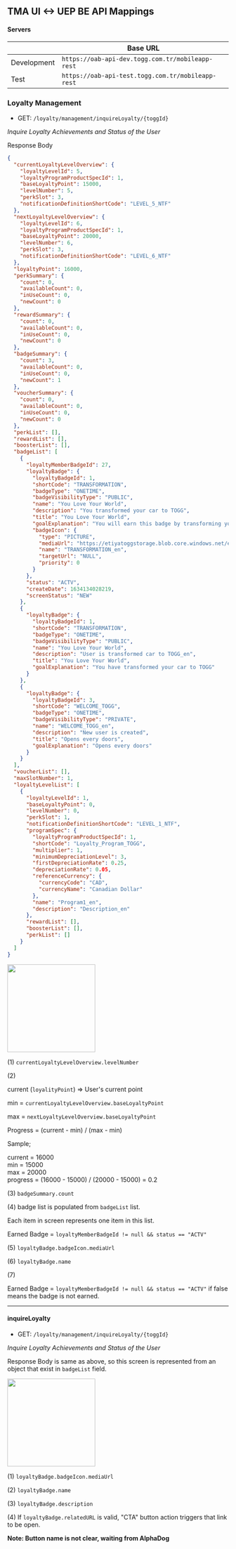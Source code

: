 ## TMA UI <-> UEP BE API Mappings

#### Servers 

|             | Base URL |
| ----------- | -------- |
| Development | `https://oab-api-dev.togg.com.tr/mobileapp-rest`  |
| Test        | `https://oab-api-test.togg.com.tr/mobileapp-rest` |

### Loyalty Management

* GET: `/loyalty/management/inquireLoyalty/{toggId}`

*Inquire Loyalty Achievements and Status of the User*

Response Body

```json
{
  "currentLoyaltyLevelOverview": {
    "loyaltyLevelId": 5,
    "loyaltyProgramProductSpecId": 1,
    "baseLoyaltyPoint": 15000,
    "levelNumber": 5,
    "perkSlot": 3,
    "notificationDefinitionShortCode": "LEVEL_5_NTF"
  },
  "nextLoyaltyLevelOverview": {
    "loyaltyLevelId": 6,
    "loyaltyProgramProductSpecId": 1,
    "baseLoyaltyPoint": 20000,
    "levelNumber": 6,
    "perkSlot": 3,
    "notificationDefinitionShortCode": "LEVEL_6_NTF"
  },
  "loyaltyPoint": 16000,
  "perkSummary": {
    "count": 0,
    "availableCount": 0,
    "inUseCount": 0,
    "newCount": 0
  },
  "rewardSummary": {
    "count": 0,
    "availableCount": 0,
    "inUseCount": 0,
    "newCount": 0
  },
  "badgeSummary": {
    "count": 3,
    "availableCount": 0,
    "inUseCount": 0,
    "newCount": 1
  },
  "voucherSummary": {
    "count": 0,
    "availableCount": 0,
    "inUseCount": 0,
    "newCount": 0
  },
  "perkList": [],
  "rewardList": [],
  "boosterList": [],
  "badgeList": [
    {
      "loyaltyMemberBadgeId": 27,
      "loyaltyBadge": {
        "loyaltyBadgeId": 1,
        "shortCode": "TRANSFORMATION",
        "badgeType": "ONETIME",
        "badgeVisibilityType": "PUBLIC",
        "name": "You Love Your World",
        "description": "You transformed your car to TOGG",
        "title": "You Love Your World",
        "goalExplanation": "You will earn this badge by transforming your car to TOGG",
        "badgeIcon": {
          "type": "PICTURE",
          "mediaUrl": "https://etiyatoggstorage.blob.core.windows.net/etiyacontainer-public/images-togg/badges_Icon/TRANSFORMATION_en.png",
          "name": "TRANSFORMATION_en",
          "targetUrl": "NULL",
          "priority": 0
        }
      },
      "status": "ACTV",
      "createDate": 1634134028219,
      "screenStatus": "NEW"
    },
    {
      "loyaltyBadge": {
        "loyaltyBadgeId": 1,
        "shortCode": "TRANSFORMATION",
        "badgeType": "ONETIME",
        "badgeVisibilityType": "PUBLIC",
        "name": "You Love Your World",
        "description": "User is transformed car to TOGG_en",
        "title": "You Love Your World",
        "goalExplanation": "You have transformed your car to TOGG"
      }
    },
    {
      "loyaltyBadge": {
        "loyaltyBadgeId": 3,
        "shortCode": "WELCOME_TOGG",
        "badgeType": "ONETIME",
        "badgeVisibilityType": "PRIVATE",
        "name": "WELCOME_TOGG_en",
        "description": "New user is created",
        "title": "Opens every doors",
        "goalExplanation": "Opens every doors"
      }
    }
  ],
  "voucherList": [],
  "maxSlotNumber": 1,
  "loyaltyLevelList": [
    {
      "loyaltyLevelId": 1,
      "baseLoyaltyPoint": 0,
      "levelNumber": 0,
      "perkSlot": 1,
      "notificationDefinitionShortCode": "LEVEL_1_NTF",
      "programSpec": {
        "loyaltyProgramProductSpecId": 1,
        "shortCode": "Loyalty_Program_TOGG",
        "multiplier": 1,
        "minimumDepreciationLevel": 3,
        "firstDepreciationRate": 0.25,
        "depreciationRate": 0.05,
        "referenceCurrency": {
          "currencyCode": "CAD",
          "currencyName": "Canadian Dollar"
        },
        "name": "Program1_en",
        "description": "Description_en"
      },
      "rewardList": [],
      "boosterList": [],
      "perkList": []
    }
  ]
}
```

<img src="./11_13_TOGGETHER.jpg" width="200">

(1) `currentLoyaltyLevelOverview.levelNumber`

(2) 

current (`loyalityPoint`) => User's current point

min = `currentLoyaltyLevelOverview.baseLoyaltyPoint`

max = `nextLoyaltyLevelOverview.baseLoyaltyPoint`

Progress = (current - min) / (max - min)

Sample;

current = 16000 <br>
min = 15000 <br>
max = 20000 <br>
progress = (16000 - 15000) / (20000 - 15000) = 0.2

(3) `badgeSummary.count`

(4) badge list is populated from `badgeList` list.

Each item in screen represents one item in this list.

Earned Badge = `loyaltyMemberBadgeId != null && status == "ACTV"`

(5) `loyaltyBadge.badgeIcon.mediaUrl`

(6) `loyaltyBadge.name`

(7) 

Earned Badge = `loyaltyMemberBadgeId != null && status == "ACTV"` 
if false means the badge is not earned.

---

#### inquireLoyalty

* GET: `/loyalty/management/inquireLoyalty/{toggId}`

*Inquire Loyalty Achievements and Status of the User*

Response Body is same as above, so this screen is represented from an object that exist in `badgeList` field.

<img src="./11_14_ToggetherSuccess.jpg" width="200">

(1) `loyaltyBadge.badgeIcon.mediaUrl`

(2) `loyaltyBadge.name`

(3) `loyaltyBadge.description`

(4) If `loyaltyBadge.relatedURL` is valid, "CTA" button action triggers that link to be open. 

**Note: Button name is not clear, waiting from AlphaDog**
